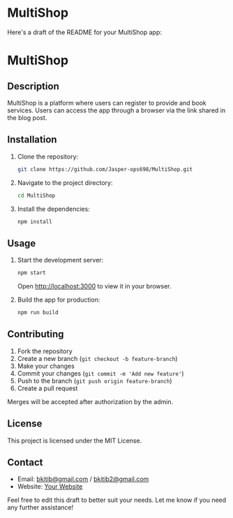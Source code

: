 # MultiShop
Here's a draft of the README for your MultiShop app:

# MultiShop

## Description
MultiShop is a platform where users can register to provide and book services. Users can access the app through a browser via the link shared in the blog post.

## Installation
1. Clone the repository:
   ```bash
   git clone https://github.com/Jasper-ops698/MultiShop.git
   ```
2. Navigate to the project directory:
   ```bash
   cd MultiShop
   ```
3. Install the dependencies:
   ```bash
   npm install
   ```

## Usage
1. Start the development server:
   ```bash
   npm start
   ```
   Open [http://localhost:3000](http://localhost:3000) to view it in your browser.

2. Build the app for production:
   ```bash
   npm run build
   ```

## Contributing
1. Fork the repository
2. Create a new branch (`git checkout -b feature-branch`)
3. Make your changes
4. Commit your changes (`git commit -m 'Add new feature'`)
5. Push to the branch (`git push origin feature-branch`)
6. Create a pull request

Merges will be accepted after authorization by the admin.

## License
This project is licensed under the MIT License.

## Contact
- Email: bkitib@gmail.com / bkitib2@gmail.com
- Website: [Your Website](http://yourwebsite.com)

Feel free to edit this draft to better suit your needs. Let me know if you need any further assistance!

